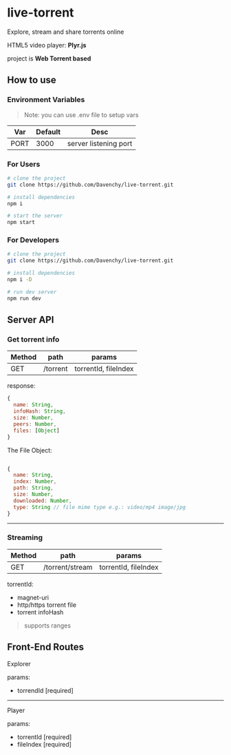 # live-torrent

Explore, stream and share torrents online

HTML5 video player: __Plyr.js__

project is __Web Torrent based__

## How to use

### Environment Variables

> Note: you can use .env file to setup vars

Var | Default | Desc
----|---------|-----
PORT | 3000 | server listening port

### For Users

```bash
# clone the project
git clone https://github.com/Davenchy/live-torrent.git

# install dependencies
npm i

# start the server
npm start
```

### For Developers

```bash
# clone the project
git clone https://github.com/Davenchy/live-torrent.git

# install dependencies
npm i -D

# run dev server
npm run dev
```


## Server API

### Get torrent info

Method | path | params
----|----|----
GET | /torrent | torrentId, fileIndex

response:

```javascript
{
  name: String,
  infoHash: String,
  size: Number,
  peers: Number,
  files: [Object]
}

```

The File Object:

```javascript

{
  name: String,
  index: Number,
  path: String,
  size: Number,
  downloaded: Number,
  type: String // file mime type e.g.: video/mp4 image/jpg
}

```

______

### Streaming

Method | path | params
-------|-----|-------
GET | /torrent/stream | torrentId, fileIndex

torrentId:

- magnet-uri
- http/https torrent file
- torrent infoHash

> supports ranges


## Front-End Routes

Explorer

params:

- torrendId [required]

---

Player

params:

- torrentId [required]
- fileIndex [required]
